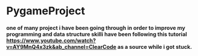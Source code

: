 # PygameProject 
#### one of many project i have been going through in order to improve my programming and data structure skilli have been  following this tutorial https://www.youtube.com/watch?v=AY9MnQ4x3zk&ab_channel=ClearCode as a source while i got stuck. 
